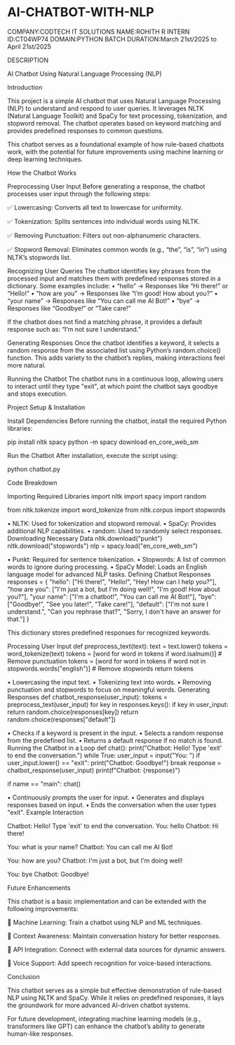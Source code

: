 # AI-CHATBOT-WITH-NLP
COMPANY:CODTECH IT SOLUTIONS NAME:ROHITH R INTERN ID:CT04WP74 DOMAIN:PYTHON BATCH DURATION:March 21st/2025 to April 21st/2025

DESCRIPTION

AI Chatbot Using Natural Language Processing (NLP)

Introduction

This project is a simple AI chatbot that uses Natural Language Processing (NLP) to understand and respond to user queries. It leverages NLTK (Natural Language Toolkit) and SpaCy for text processing, tokenization, and stopword removal. The chatbot operates based on keyword matching and provides predefined responses to common questions.

This chatbot serves as a foundational example of how rule-based chatbots work, with the potential for future improvements using machine learning or deep learning techniques.

How the Chatbot Works

Preprocessing User Input
Before generating a response, the chatbot processes user input through the following steps:

✅ Lowercasing: Converts all text to lowercase for uniformity.

✅ Tokenization: Splits sentences into individual words using NLTK.

✅ Removing Punctuation: Filters out non-alphanumeric characters.

✅ Stopword Removal: Eliminates common words (e.g., “the”, “is”, “in”) using NLTK’s stopwords list.

Recognizing User Queries
The chatbot identifies key phrases from the processed input and matches them with predefined responses stored in a dictionary. Some examples include: • “hello” → Responses like “Hi there!” or “Hello!” • “how are you” → Responses like “I’m good! How about you?” • “your name” → Responses like “You can call me AI Bot!” • “bye” → Responses like “Goodbye!” or “Take care!”

If the chatbot does not find a matching phrase, it provides a default response such as: “I’m not sure I understand.”

Generating Responses
Once the chatbot identifies a keyword, it selects a random response from the associated list using Python’s random.choice() function. This adds variety to the chatbot’s replies, making interactions feel more natural.

Running the Chatbot
The chatbot runs in a continuous loop, allowing users to interact until they type "exit", at which point the chatbot says goodbye and stops execution.

Project Setup & Installation

Install Dependencies
Before running the chatbot, install the required Python libraries:

pip install nltk spacy python -m spacy download en_core_web_sm

Run the Chatbot
After installation, execute the script using:

python chatbot.py

Code Breakdown

Importing Required Libraries
import nltk import spacy import random

from nltk.tokenize import word_tokenize from nltk.corpus import stopwords

•	NLTK: Used for tokenization and stopword removal.
•	SpaCy: Provides additional NLP capabilities.
•	random: Used to randomly select responses.
Downloading Necessary Data
nltk.download("punkt") nltk.download("stopwords") nlp = spacy.load("en_core_web_sm")

•	Punkt: Required for sentence tokenization.
•	Stopwords: A list of common words to ignore during processing.
•	SpaCy Model: Loads an English language model for advanced NLP tasks.
Defining Chatbot Responses
responses = { "hello": ["Hi there!", "Hello!", "Hey! How can I help you?"], "how are you": ["I'm just a bot, but I'm doing well!", "I'm good! How about you?"], "your name": ["I'm a chatbot!", "You can call me AI Bot!"], "bye": ["Goodbye!", "See you later!", "Take care!"], "default": ["I'm not sure I understand.", "Can you rephrase that?", "Sorry, I don't have an answer for that."] }

This dictionary stores predefined responses for recognized keywords.

Processing User Input
def preprocess_text(text): text = text.lower() tokens = word_tokenize(text) tokens = [word for word in tokens if word.isalnum()] # Remove punctuation tokens = [word for word in tokens if word not in stopwords.words("english")] # Remove stopwords return tokens

•	Lowercasing the input text.
•	Tokenizing text into words.
•	Removing punctuation and stopwords to focus on meaningful words.
Generating Responses
def chatbot_response(user_input): tokens = preprocess_text(user_input) for key in responses.keys(): if key in user_input: return random.choice(responses[key]) return random.choice(responses["default"])

•	Checks if a keyword is present in the input.
•	Selects a random response from the predefined list.
•	Returns a default response if no match is found.
Running the Chatbot in a Loop
def chat(): print("Chatbot: Hello! Type 'exit' to end the conversation.") while True: user_input = input("You: ") if user_input.lower() == "exit": print("Chatbot: Goodbye!") break response = chatbot_response(user_input) print(f"Chatbot: {response}")

if name == "main": chat()

•	Continuously prompts the user for input.
•	Generates and displays responses based on input.
•	Ends the conversation when the user types "exit".
Example Interaction

Chatbot: Hello! Type 'exit' to end the conversation. You: hello Chatbot: Hi there!

You: what is your name? Chatbot: You can call me AI Bot!

You: how are you? Chatbot: I'm just a bot, but I'm doing well!

You: bye Chatbot: Goodbye!

Future Enhancements

This chatbot is a basic implementation and can be extended with the following improvements:

🔹 Machine Learning: Train a chatbot using NLP and ML techniques.

🔹 Context Awareness: Maintain conversation history for better responses.

🔹 API Integration: Connect with external data sources for dynamic answers.

🔹 Voice Support: Add speech recognition for voice-based interactions.

Conclusion

This chatbot serves as a simple but effective demonstration of rule-based NLP using NLTK and SpaCy. While it relies on predefined responses, it lays the groundwork for more advanced AI-driven chatbot systems.

For future development, integrating machine learning models (e.g., transformers like GPT) can enhance the chatbot’s ability to generate human-like responses.